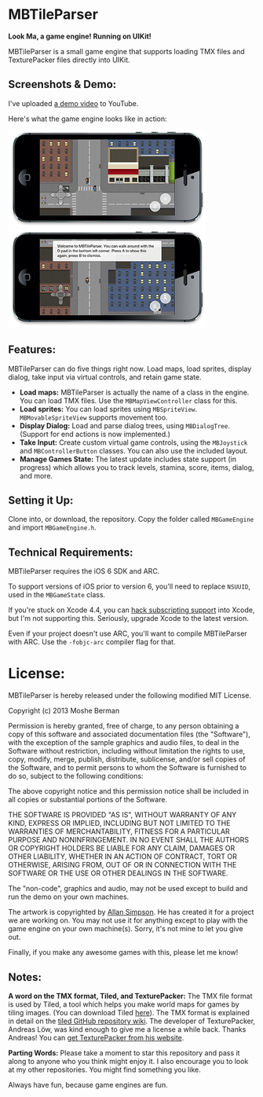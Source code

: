 MBTileParser
=============

**Look Ma, a game engine! Running on UIKit!**

MBTileParser is a small game engine that supports loading TMX files and TexturePacker files directly into UIKit.


Screenshots & Demo:
---
I've uploaded [a demo video](http://www.youtube.com/watch?v=o88YOnmzj44) to YouTube.

Here's what the game engine looks like in action:

![Walking Around](screenshots/walking.png)
![Some Dialog](screenshots/with-dialog.png)

Features:
---

MBTileParser can do five things right now. Load maps, load sprites, display dialog, take input via virtual controls, and retain game state.

 - **Load maps:** MBTileParser is actually the name of a class in the engine. You can load TMX files. Use the `MBMapViewController` class for this.
 - **Load sprites:** You can load sprites using `MBSpriteView`. `MBMovableSpriteView` supports movement too.
 - **Display Dialog:** Load and parse dialog trees, using `MBDialogTree`. (Support for end actions is now implemented.)
 - **Take Input:** Create custom virtual game controls, using the `MBJoystick` and `MBControllerButton` classes. You can also use the included layout.
 - **Manage Games State:** The latest update includes state support (in progress) which allows you to track levels, stamina, score, items, dialog, and more.
 
Setting it Up:
---

Clone into, or download, the repository. Copy the folder called `MBGameEngine` and import `MBGameEngine.h`.

Technical Requirements:
---

MBTileParser requires the iOS 6 SDK and ARC.

To support versions of iOS prior to version 6, you'll need to  replace `NSUUID`, used in the `MBGameState` class.

If you're stuck on Xcode 4.4, you can [hack subscripting support](http://petersteinberger.com/blog/2012/using-subscripting-with-Xcode-4_4-and-iOS-4_3) into Xcode, but I'm not supporting this. Seriously, upgrade Xcode to the latest version.

Even if your project doesn't use ARC, you'll want to compile MBTileParser with ARC. Use the `-fobjc-arc` compiler flag for that.

License:
========

MBTileParser is hereby released under the following modified MIT License. 

Copyright (c) 2013 Moshe Berman

Permission is hereby granted, free of charge, to any person obtaining a copy of this software and associated documentation files (the "Software"), with the exception of the sample graphics and audio files, to deal in the Software without restriction, including without limitation the rights to use, copy, modify, merge, publish, distribute, sublicense, and/or sell copies of the Software, and to permit persons to whom the Software is furnished to do so, subject to the following conditions:

The above copyright notice and this permission notice shall be included in all copies or substantial portions of the Software.

THE SOFTWARE IS PROVIDED "AS IS", WITHOUT WARRANTY OF ANY KIND, EXPRESS OR IMPLIED, INCLUDING BUT NOT LIMITED TO THE WARRANTIES OF MERCHANTABILITY, FITNESS FOR A PARTICULAR PURPOSE AND NONINFRINGEMENT. IN NO EVENT SHALL THE AUTHORS OR COPYRIGHT HOLDERS BE LIABLE FOR ANY CLAIM, DAMAGES OR OTHER LIABILITY, WHETHER IN AN ACTION OF CONTRACT, TORT OR OTHERWISE, ARISING FROM, OUT OF OR IN CONNECTION WITH THE SOFTWARE OR THE USE OR OTHER DEALINGS IN THE SOFTWARE.


The "non-code", graphics and audio, may not be used except to build and run the demo on your own machines.

The artwork is copyrighted by [Allan Simpson](http://www.allansimpson.com). He has created it for a project we are working on. You may not use it for anything except to play with the game engine on your own machine(s). Sorry, it's not mine to let you give out. 

Finally, if you make any awesome games with this, please let me know!

 
Notes:
---

**A word on the TMX format, Tiled, and TexturePacker:** The TMX file format is used by Tiled, a tool which helps you make world maps for games by tiling images. (You can download Tiled [here](http://mapeditor.org)). The TMX format is explained in detail on the [tiled GitHub repository wiki](https://github.com/bjorn/tiled/wiki/TMX-Map-Format). The developer of TexturePacker, Andreas Löw, was kind enough to give me a license a while back. Thanks Andreas! You can [get TexturePacker from his website](http://www.codeandweb.com/texturepacker).

**Parting Words:** Please take a moment to star this repository and pass it along to anyone who you think might enjoy it. I also encourage you to look at my other repositories. You might find something you like.

Always have fun, because game engines are fun.